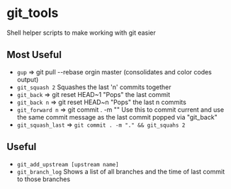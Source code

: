 # git_tools

Shell helper scripts to make working with git easier

## Most Useful

- `gup` => git pull --rebase orgin master   (consolidates and color codes output)
- `git_squash 2`  Squashes the last 'n' commits together
- `git_back` =>  git reset HEAD~1    "Pops" the last commit
- `git_back n` =>  git reset HEAD~n    "Pops" the last n commits
- `git_forward n` => git commit . -m "<git commit message from the last git_back>"   Use this to commit current and use the same commit message as the last commit popped via "git_back"
- `git_squash_last` => `git commit . -m "." && git_squahs 2`
  
## Useful

- `git_add_upstream [upstream name]`
- `git_branch_log`  Shows a list of all branches and the time of last commit to those branches


